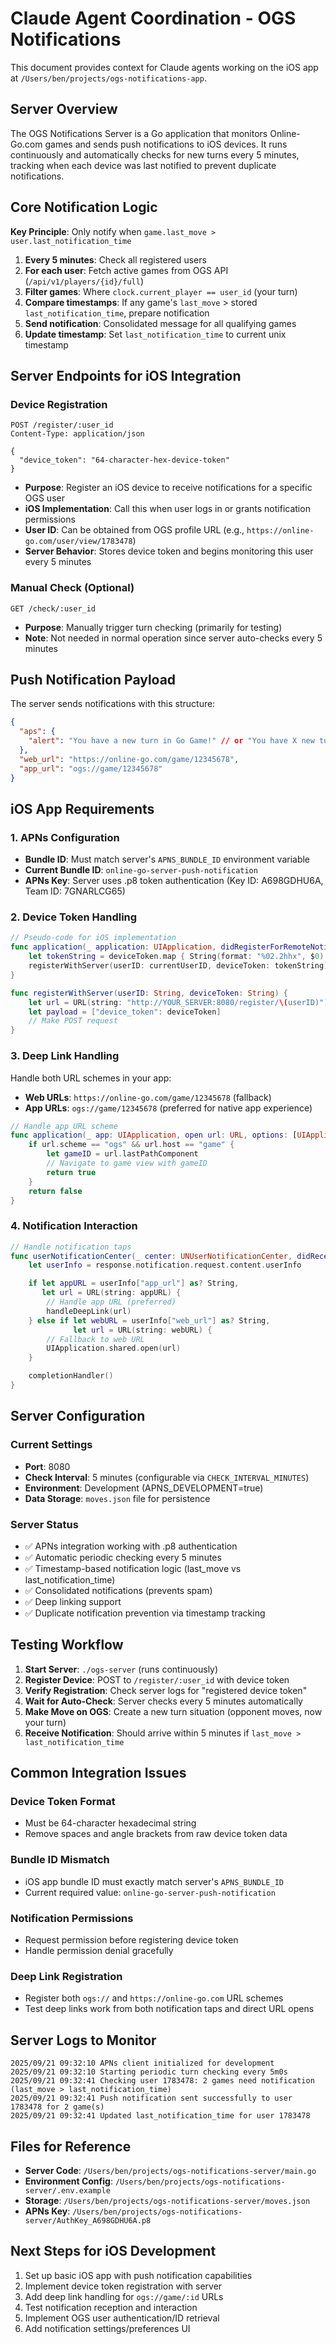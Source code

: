 # Claude Agent Coordination - OGS Notifications

This document provides context for Claude agents working on the iOS app at `/Users/ben/projects/ogs-notifications-app`.

## Server Overview

The OGS Notifications Server is a Go application that monitors Online-Go.com games and sends push notifications to iOS devices. It runs continuously and automatically checks for new turns every 5 minutes, tracking when each device was last notified to prevent duplicate notifications.

## Core Notification Logic

**Key Principle**: Only notify when `game.last_move > user.last_notification_time`

1. **Every 5 minutes**: Check all registered users
2. **For each user**: Fetch active games from OGS API (`/api/v1/players/{id}/full`)
3. **Filter games**: Where `clock.current_player == user_id` (your turn)
4. **Compare timestamps**: If any game's `last_move` > stored `last_notification_time`, prepare notification
5. **Send notification**: Consolidated message for all qualifying games
6. **Update timestamp**: Set `last_notification_time` to current unix timestamp

## Server Endpoints for iOS Integration

### Device Registration
```
POST /register/:user_id
Content-Type: application/json

{
  "device_token": "64-character-hex-device-token"
}
```
- **Purpose**: Register an iOS device to receive notifications for a specific OGS user
- **iOS Implementation**: Call this when user logs in or grants notification permissions
- **User ID**: Can be obtained from OGS profile URL (e.g., `https://online-go.com/user/view/1783478`)
- **Server Behavior**: Stores device token and begins monitoring this user every 5 minutes

### Manual Check (Optional)
```
GET /check/:user_id
```
- **Purpose**: Manually trigger turn checking (primarily for testing)
- **Note**: Not needed in normal operation since server auto-checks every 5 minutes

## Push Notification Payload

The server sends notifications with this structure:
```json
{
  "aps": {
    "alert": "You have a new turn in Go Game!" // or "You have X new turns in Go games!"
  },
  "web_url": "https://online-go.com/game/12345678",
  "app_url": "ogs://game/12345678"
}
```

## iOS App Requirements

### 1. APNs Configuration
- **Bundle ID**: Must match server's `APNS_BUNDLE_ID` environment variable
- **Current Bundle ID**: `online-go-server-push-notification`
- **APNs Key**: Server uses .p8 token authentication (Key ID: A698GDHU6A, Team ID: 7GNARLCG65)

### 2. Device Token Handling
```swift
// Pseudo-code for iOS implementation
func application(_ application: UIApplication, didRegisterForRemoteNotificationsWithDeviceToken deviceToken: Data) {
    let tokenString = deviceToken.map { String(format: "%02.2hhx", $0) }.joined()
    registerWithServer(userID: currentUserID, deviceToken: tokenString)
}

func registerWithServer(userID: String, deviceToken: String) {
    let url = URL(string: "http://YOUR_SERVER:8080/register/\(userID)")!
    let payload = ["device_token": deviceToken]
    // Make POST request
}
```

### 3. Deep Link Handling
Handle both URL schemes in your app:
- **Web URLs**: `https://online-go.com/game/12345678` (fallback)
- **App URLs**: `ogs://game/12345678` (preferred for native app experience)

```swift
// Handle app URL scheme
func application(_ app: UIApplication, open url: URL, options: [UIApplication.OpenURLOptionsKey : Any] = [:]) -> Bool {
    if url.scheme == "ogs" && url.host == "game" {
        let gameID = url.lastPathComponent
        // Navigate to game view with gameID
        return true
    }
    return false
}
```

### 4. Notification Interaction
```swift
// Handle notification taps
func userNotificationCenter(_ center: UNUserNotificationCenter, didReceive response: UNNotificationResponse, withCompletionHandler completionHandler: @escaping () -> Void) {
    let userInfo = response.notification.request.content.userInfo

    if let appURL = userInfo["app_url"] as? String,
       let url = URL(string: appURL) {
        // Handle app URL (preferred)
        handleDeepLink(url)
    } else if let webURL = userInfo["web_url"] as? String,
              let url = URL(string: webURL) {
        // Fallback to web URL
        UIApplication.shared.open(url)
    }

    completionHandler()
}
```

## Server Configuration

### Current Settings
- **Port**: 8080
- **Check Interval**: 5 minutes (configurable via `CHECK_INTERVAL_MINUTES`)
- **Environment**: Development (APNS_DEVELOPMENT=true)
- **Data Storage**: `moves.json` file for persistence

### Server Status
- ✅ APNs integration working with .p8 authentication
- ✅ Automatic periodic checking every 5 minutes
- ✅ Timestamp-based notification logic (last_move vs last_notification_time)
- ✅ Consolidated notifications (prevents spam)
- ✅ Deep linking support
- ✅ Duplicate notification prevention via timestamp tracking

## Testing Workflow

1. **Start Server**: `./ogs-server` (runs continuously)
2. **Register Device**: POST to `/register/:user_id` with device token
3. **Verify Registration**: Check server logs for "registered device token"
4. **Wait for Auto-Check**: Server checks every 5 minutes automatically
5. **Make Move on OGS**: Create a new turn situation (opponent moves, now your turn)
6. **Receive Notification**: Should arrive within 5 minutes if `last_move > last_notification_time`

## Common Integration Issues

### Device Token Format
- Must be 64-character hexadecimal string
- Remove spaces and angle brackets from raw device token data

### Bundle ID Mismatch
- iOS app bundle ID must exactly match server's `APNS_BUNDLE_ID`
- Current required value: `online-go-server-push-notification`

### Notification Permissions
- Request permission before registering device token
- Handle permission denial gracefully

### Deep Link Registration
- Register both `ogs://` and `https://online-go.com` URL schemes
- Test deep links work from both notification taps and direct URL opens

## Server Logs to Monitor

```
2025/09/21 09:32:10 APNs client initialized for development
2025/09/21 09:32:10 Starting periodic turn checking every 5m0s
2025/09/21 09:32:41 Checking user 1783478: 2 games need notification (last_move > last_notification_time)
2025/09/21 09:32:41 Push notification sent successfully to user 1783478 for 2 game(s)
2025/09/21 09:32:41 Updated last_notification_time for user 1783478
```

## Files for Reference

- **Server Code**: `/Users/ben/projects/ogs-notifications-server/main.go`
- **Environment Config**: `/Users/ben/projects/ogs-notifications-server/.env.example`
- **Storage**: `/Users/ben/projects/ogs-notifications-server/moves.json`
- **APNs Key**: `/Users/ben/projects/ogs-notifications-server/AuthKey_A698GDHU6A.p8`

## Next Steps for iOS Development

1. Set up basic iOS app with push notification capabilities
2. Implement device token registration with server
3. Add deep link handling for `ogs://game/:id` URLs
4. Test notification reception and interaction
5. Implement OGS user authentication/ID retrieval
6. Add notification settings/preferences UI